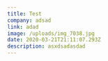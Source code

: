 ```yaml
---
title: Test
company: adsad
link: adad
image: /uploads/img_7038.jpg
date: 2020-03-21T21:11:07.293Z
description: asxdsadasdad
---
```

